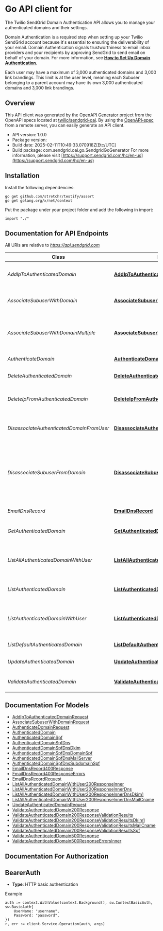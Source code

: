 # Go API client for 

The Twilio SendGrid Domain Authentication API allows you to manage your authenticated domains and their settings.

Domain Authentication is a required step when setting up your Twilio SendGrid account because it's essential to ensuring the deliverability of your email. Domain Authentication signals trustworthiness to email inbox providers and your recipients by approving SendGrid to send email on behalf of your domain. For more information, see [**How to Set Up Domain Authentication**](https://sendgrid.com/docs/ui/account-and-settings/how-to-set-up-domain-authentication/).

Each user may have a maximum of 3,000 authenticated domains and 3,000 link brandings. This limit is at the user level, meaning each Subuser belonging to a parent account may have its own 3,000 authenticated domains and 3,000 link brandings.

## Overview
This API client was generated by the [OpenAPI Generator](https://openapi-generator.tech) project from the OpenAPI specs located at [twilio/sendgrid-oai](https://github.com/twilio/sendgrid-oai/tree/main/spec).  By using the [OpenAPI-spec](https://www.openapis.org/) from a remote server, you can easily generate an API client.

- API version: 1.0.0
- Package version: 
- Build date: 2025-02-11T10:49:33.070918Z[Etc/UTC]
- Build package: com.sendgrid.oai.go.SendgridGoGenerator
For more information, please visit [https://support.sendgrid.com/hc/en-us](https://support.sendgrid.com/hc/en-us)

## Installation

Install the following dependencies:

```shell
go get github.com/stretchr/testify/assert
go get golang.org/x/net/context
```

Put the package under your project folder and add the following in import:

```golang
import "./"
```

## Documentation for API Endpoints

All URIs are relative to *https://api.sendgrid.com*

Class | Method | HTTP request | Description
------------ | ------------- | ------------- | -------------
*AddIpToAuthenticatedDomain* | [**AddIpToAuthenticatedDomain**](docs/AddIpToAuthenticatedDomain.md#addiptoauthenticateddomain) | **Post** /v3/whitelabel/domains/{Id}/ips | Add an IP to an authenticated domain
*AssociateSubuserWithDomain* | [**AssociateSubuserWithDomain**](docs/AssociateSubuserWithDomain.md#associatesubuserwithdomain) | **Post** /v3/whitelabel/domains/{DomainId}/subuser | Associate an authenticated domain with a given user.
*AssociateSubuserWithDomainMultiple* | [**AssociateSubuserWithDomainMultiple**](docs/AssociateSubuserWithDomainMultiple.md#associatesubuserwithdomainmultiple) | **Post** /v3/whitelabel/domains/{DomainId}/subuser:add | Associate an authenticated domain with a given user, for up to five domains.
*AuthenticateDomain* | [**AuthenticateDomain**](docs/AuthenticateDomain.md#authenticatedomain) | **Post** /v3/whitelabel/domains | Authenticate a domain
*DeleteAuthenticatedDomain* | [**DeleteAuthenticatedDomain**](docs/DeleteAuthenticatedDomain.md#deleteauthenticateddomain) | **Delete** /v3/whitelabel/domains/{DomainId} | Delete an authenticated domain.
*DeleteIpFromAuthenticatedDomain* | [**DeleteIpFromAuthenticatedDomain**](docs/DeleteIpFromAuthenticatedDomain.md#deleteipfromauthenticateddomain) | **Delete** /v3/whitelabel/domains/{Id}/ips/{Ip} | Remove an IP from an authenticated domain.
*DisassociateAuthenticatedDomainFromUser* | [**DisassociateAuthenticatedDomainFromUser**](docs/DisassociateAuthenticatedDomainFromUser.md#disassociateauthenticateddomainfromuser) | **Delete** /v3/whitelabel/domains/subuser | Disassociate an authenticated domain from a given user.
*DisassociateSubuserFromDomain* | [**DisassociateSubuserFromDomain**](docs/DisassociateSubuserFromDomain.md#disassociatesubuserfromdomain) | **Delete** /v3/whitelabel/domains/{DomainId}/subuser | Disassociate an authenticated domain from a given user for users with up to five associated domains.
*EmailDnsRecord* | [**EmailDnsRecord**](docs/EmailDnsRecord.md#emaildnsrecord) | **Post** /v3/whitelabel/dns/email | Email DNS records to a co-worker
*GetAuthenticatedDomain* | [**GetAuthenticatedDomain**](docs/GetAuthenticatedDomain.md#getauthenticateddomain) | **Get** /v3/whitelabel/domains/{DomainId} | Retrieve an authenticated domain
*ListAllAuthenticatedDomainWithUser* | [**ListAllAuthenticatedDomainWithUser**](docs/ListAllAuthenticatedDomainWithUser.md#listallauthenticateddomainwithuser) | **Get** /v3/whitelabel/domains/subuser/all | List all the authenticated domains associated with the given user.
*ListAuthenticatedDomain* | [**ListAuthenticatedDomain**](docs/ListAuthenticatedDomain.md#listauthenticateddomain) | **Get** /v3/whitelabel/domains | List all authenticated domains
*ListAuthenticatedDomainWithUser* | [**ListAuthenticatedDomainWithUser**](docs/ListAuthenticatedDomainWithUser.md#listauthenticateddomainwithuser) | **Get** /v3/whitelabel/domains/subuser | List the authenticated domain associated with the given user.
*ListDefaultAuthenticatedDomain* | [**ListDefaultAuthenticatedDomain**](docs/ListDefaultAuthenticatedDomain.md#listdefaultauthenticateddomain) | **Get** /v3/whitelabel/domains/default | Get the default authentication
*UpdateAuthenticatedDomain* | [**UpdateAuthenticatedDomain**](docs/UpdateAuthenticatedDomain.md#updateauthenticateddomain) | **Patch** /v3/whitelabel/domains/{DomainId} | Update an authenticated domain
*ValidateAuthenticatedDomain* | [**ValidateAuthenticatedDomain**](docs/ValidateAuthenticatedDomain.md#validateauthenticateddomain) | **Post** /v3/whitelabel/domains/{Id}/validate | Validate a domain authentication.


## Documentation For Models

 - [AddIpToAuthenticatedDomainRequest](AddIpToAuthenticatedDomainRequest.md)
 - [AssociateSubuserWithDomainRequest](AssociateSubuserWithDomainRequest.md)
 - [AuthenticateDomainRequest](AuthenticateDomainRequest.md)
 - [AuthenticatedDomain](AuthenticatedDomain.md)
 - [AuthenticatedDomainSpf](AuthenticatedDomainSpf.md)
 - [AuthenticatedDomainSpfDns](AuthenticatedDomainSpfDns.md)
 - [AuthenticatedDomainSpfDnsDkim](AuthenticatedDomainSpfDnsDkim.md)
 - [AuthenticatedDomainSpfDnsDomainSpf](AuthenticatedDomainSpfDnsDomainSpf.md)
 - [AuthenticatedDomainSpfDnsMailServer](AuthenticatedDomainSpfDnsMailServer.md)
 - [AuthenticatedDomainSpfDnsSubdomainSpf](AuthenticatedDomainSpfDnsSubdomainSpf.md)
 - [EmailDnsRecord400Response](EmailDnsRecord400Response.md)
 - [EmailDnsRecord400ResponseErrors](EmailDnsRecord400ResponseErrors.md)
 - [EmailDnsRecordRequest](EmailDnsRecordRequest.md)
 - [ListAllAuthenticatedDomainWithUser200ResponseInner](ListAllAuthenticatedDomainWithUser200ResponseInner.md)
 - [ListAllAuthenticatedDomainWithUser200ResponseInnerDns](ListAllAuthenticatedDomainWithUser200ResponseInnerDns.md)
 - [ListAllAuthenticatedDomainWithUser200ResponseInnerDnsDkim1](ListAllAuthenticatedDomainWithUser200ResponseInnerDnsDkim1.md)
 - [ListAllAuthenticatedDomainWithUser200ResponseInnerDnsMailCname](ListAllAuthenticatedDomainWithUser200ResponseInnerDnsMailCname.md)
 - [UpdateAuthenticatedDomainRequest](UpdateAuthenticatedDomainRequest.md)
 - [ValidateAuthenticatedDomain200Response](ValidateAuthenticatedDomain200Response.md)
 - [ValidateAuthenticatedDomain200ResponseValidationResults](ValidateAuthenticatedDomain200ResponseValidationResults.md)
 - [ValidateAuthenticatedDomain200ResponseValidationResultsDkim1](ValidateAuthenticatedDomain200ResponseValidationResultsDkim1.md)
 - [ValidateAuthenticatedDomain200ResponseValidationResultsMailCname](ValidateAuthenticatedDomain200ResponseValidationResultsMailCname.md)
 - [ValidateAuthenticatedDomain200ResponseValidationResultsSpf](ValidateAuthenticatedDomain200ResponseValidationResultsSpf.md)
 - [ValidateAuthenticatedDomain500Response](ValidateAuthenticatedDomain500Response.md)
 - [ValidateAuthenticatedDomain500ResponseErrorsInner](ValidateAuthenticatedDomain500ResponseErrorsInner.md)


## Documentation For Authorization



## BearerAuth

- **Type**: HTTP basic authentication

Example

```golang
auth := context.WithValue(context.Background(), sw.ContextBasicAuth, sw.BasicAuth{
    UserName: "username",
    Password: "password",
})
r, err := client.Service.Operation(auth, args)
```

